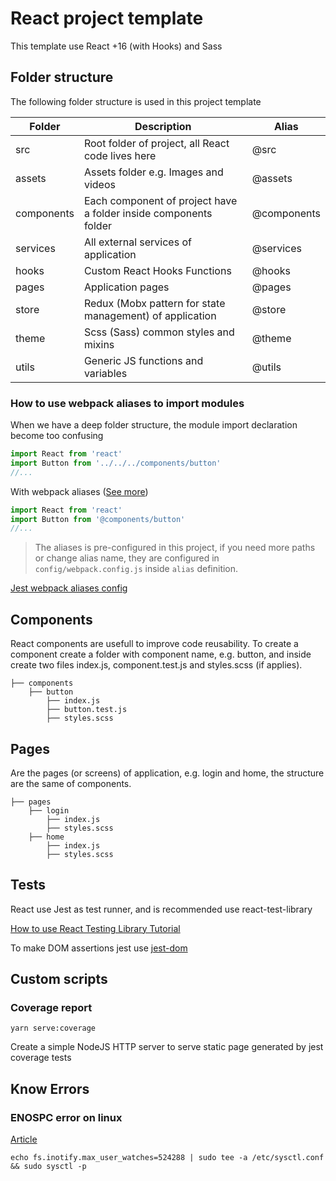 # React project template

This template use React +16 (with Hooks) and Sass

## Folder structure

The following folder structure is used in this project template

| Folder     | Description                                                      | Alias       |
| ---------- | ---------------------------------------------------------------- | ----------- |
| src        | Root folder of project, all React code lives here                | @src        |
| assets     | Assets folder e.g. Images and videos                             | @assets     |
| components | Each component of project have a folder inside components folder | @components |
| services   | All external services of application                             | @services   |
| hooks      | Custom React Hooks Functions                                     | @hooks      |
| pages      | Application pages                                                | @pages      |
| store      | Redux (Mobx pattern for state management) of application         | @store      |
| theme      | Scss (Sass) common styles and mixins                             | @theme      |
| utils      | Generic JS functions and variables                               | @utils      |


### How to use webpack aliases to import modules

When we have a deep folder structure, the module import declaration become too confusing

```js
import React from 'react'
import Button from '../../../components/button'
//...
```

With webpack aliases ([See more](https://webpack.js.org/configuration/resolve/#resolvealias))

```js
import React from 'react'
import Button from '@components/button'
//...
```

> The aliases is pre-configured in this project, if you need more paths or change alias name, they are configured in `config/webpack.config.js` inside `alias` definition.

[Jest webpack aliases config](https://medium.com/@justintulk/solve-module-import-aliasing-for-webpack-jest-and-vscode-74007ce4adc9)

## Components

React components are usefull to improve code reusability.
To create a component create a folder with component name, e.g. button, and inside create two files index.js, component.test.js and styles.scss (if applies).

```
├── components
    ├── button
        ├── index.js
        ├── button.test.js
        ├── styles.scss
```

## Pages

Are the pages (or screens) of application, e.g. login and home, the structure are the same of components.

```
├── pages
    ├── login
        ├── index.js
        ├── styles.scss
    ├── home
        ├── index.js
        ├── styles.scss
```

## Tests

React use Jest as test runner, and is recommended use react-test-library

[How to use React Testing Library Tutorial](https://www.robinwieruch.de/react-testing-library)

To make DOM assertions jest use [jest-dom](https://github.com/testing-library/jest-dom)

## Custom scripts

### Coverage report

```shell
yarn serve:coverage
```

Create a simple NodeJS HTTP server to serve static page generated by jest coverage tests


## Know Errors

### ENOSPC error on linux

[Article](https://medium.com/@Pavan_/create-react-app-enospc-issue-on-linux-5f946df8479c)

```shell
echo fs.inotify.max_user_watches=524288 | sudo tee -a /etc/sysctl.conf && sudo sysctl -p
```